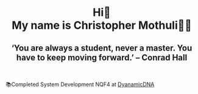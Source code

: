 <h1 align="center">
      Hi👋
   <br>
   My name is Christopher Mothuli👩‍💻 
</h1>
<h2 align="center">
 ‘You are always a student, never a master. You have to keep moving forward.’ – Conrad Hall
</h2>
<br>

📚Completed System Development NQF4 at <a href="https://www.dynamicdna.co.za/">DyanamicDNA</a>

